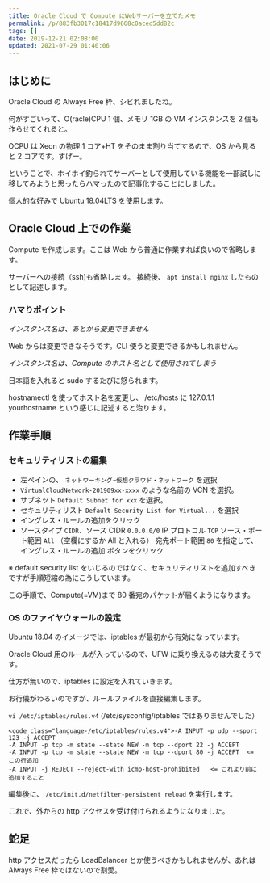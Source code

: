 ```yaml
---
title: Oracle Cloud で Compute にWebサーバーを立てたメモ
permalink: /p/883fb3017c18417d9668c0aced5dd82c
tags: []
date: 2019-12-21 02:08:00
updated: 2021-07-29 01:40:06
---
```


## はじめに

Oracle Cloud の Always Free 枠、シビれましたね。

何がすごいって、O(racle)CPU 1 個、メモリ 1GB の VM インスタンスを 2 個も作らせてくれると。

OCPU は Xeon の物理 1 コア+HT をそのまま割り当てするので、OS から見ると 2 コアです。すげー。

ということで、ホイホイ釣られてサーバーとして使用している機能を一部試しに移してみようと思ったらハマったので記事化することにしました。

個人的な好みで Ubuntu 18.04LTS を使用します。

## Oracle Cloud 上での作業

Compute を作成します。ここは Web から普通に作業すれば良いので省略します。

サーバーへの接続（ssh)も省略します。 接続後、 `apt install nginx` したものとして記述します。

### ハマりポイント

_インスタンス名は、あとから変更できません_

Web からは変更できなそうです。CLI 使うと変更できるかもしれません。

_インスタンス名は、Compute のホスト名として使用されてしまう_

日本語を入れると sudo するたびに怒られます。

hostnamectl を使ってホスト名を変更し、 /etc/hosts に 127.0.1.1 yourhostname という感じに記述すると治ります。

## 作業手順

### セキュリティリストの編集

- 左ペインの、 `ネットワーキング→仮想クラウド・ネットワーク` を選択
- `VirtualCloudNetwork-201909xx-xxxx` のような名前の VCN を選択。
- サブネット `Default Subnet for xxx` を選択。
- セキュリティリスト `Default Security List for Virtual...` を選択
- イングレス・ルールの追加をクリック
- ソースタイプ `CIDR`、ソース CIDR `0.0.0.0/0` IP プロトコル `TCP` ソース・ポート範囲 `All` （空欄にするか All と入れる） 宛先ポート範囲 `80` を指定して、イングレス・ルールの追加 ボタンをクリック

※ default security list をいじるのではなく、セキュリティリストを追加すべきですが手順短縮の為にこうしています。

この手順で、Compute(=VM)まで 80 番宛のパケットが届くようになります。

### OS のファイヤウォールの設定

Ubuntu 18.04 のイメージでは、iptables が最初から有効になっています。

Oracle Cloud 用のルールが入っているので、UFW に乗り換えるのは大変そうです。

仕方が無いので、iptables に設定を入れていきます。

お行儀がわるいのですが、ルールファイルを直接編集します。

`vi /etc/iptables/rules.v4` (/etc/sysconfig/iptables ではありませんでした）

```
<code class="language-/etc/iptables/rules.v4">-A INPUT -p udp --sport 123 -j ACCEPT
-A INPUT -p tcp -m state --state NEW -m tcp --dport 22 -j ACCEPT
-A INPUT -p tcp -m state --state NEW -m tcp --dport 80 -j ACCEPT  <= この行追加
-A INPUT -j REJECT --reject-with icmp-host-prohibited   <= これより前に追加すること
```

編集後に、 `/etc/init.d/netfilter-persistent reload` を実行します。

これで、外からの http アクセスを受け付けられるようになりました。

## 蛇足

http アクセスだったら LoadBalancer とか使うべきかもしれませんが、あれは Always Free 枠ではないので割愛。
